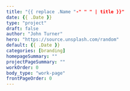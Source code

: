 ```yaml
---
title: "{{ replace .Name "-" " " | title }}"
date: {{ .Date }}
type: "project"
draft: false
author: "John Turner"
hero: "https://source.unsplash.com/random"
default: {{ .Date }}
categories: [branding]
homepageSummary: ""
projectPageSummary: ""
workOrder: 0
body_type: "work-page"
frontPageOrder: 0
---
```

